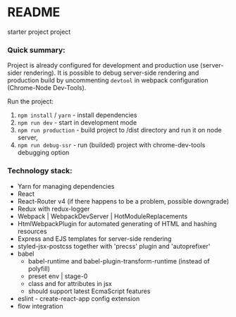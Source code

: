 # README #

starter project project

### Quick summary: ###

Project is already configured for development and production use (server-sider rendering).
It is possible to debug server-side rendering and production build by uncommenting `devtool` in
webpack configuration (Chrome-Node Dev-Tools).

Run the project:
1. `npm install` / `yarn` - install dependencies
2. `npm run dev` - start in development mode
3. `npm run production` - build project to /dist directory and run it on node server,
4. `npm run debug-ssr` - run (builded) project with chrome-dev-tools debugging option

### Technology stack: ###
* Yarn for managing dependencies
* React
* React-Router v4 (if there happens to be a problem, possible downgrade)
* Redux with redux-logger
* Webpack | WebpackDevServer | HotModuleReplacements
* HtmlWebpackPlugin for automated generating of HTML and hashing resources
* Express and EJS templates for server-side rendering 
* styled-jsx-postcss together with 'precss' plugin and 'autoprefixer'
* babel
    * babel-runtime and babel-plugin-transform-runtime (instead of polyfill)
    * preset env | stage-0
    * class and for attributes in jsx
    * should support latest EcmaScript features
* eslint - create-react-app config extension
* flow integration